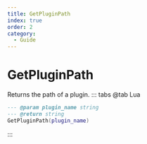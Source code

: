 ```yaml
---
title: GetPluginPath
index: true
order: 2
category:
  - Guide
---
```


# GetPluginPath
Returns the path of a plugin.
::: tabs
@tab Lua
```lua
--- @param plugin_name string
--- @return string
GetPluginPath(plugin_name)
```

:::